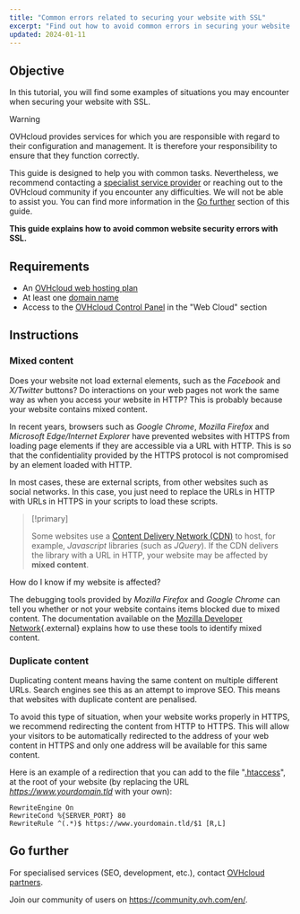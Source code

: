 ```yaml
---
title: "Common errors related to securing your website with SSL"
excerpt: "Find out how to avoid common errors in securing your website with SSL"
updated: 2024-01-11
---
```


## Objective

In this tutorial, you will find some examples of situations you may encounter when securing your website with SSL.

> [!warning]
>
> OVHcloud provides services for which you are responsible with regard to their configuration and management. It is therefore your responsibility to ensure that they function correctly.
>
> This guide is designed to help you with common tasks. Nevertheless, we recommend contacting a [specialist service provider](/links/partner) or reaching out to the OVHcloud community if you encounter any difficulties. We will not be able to assist you. You can find more information in the [Go further](#go-further) section of this guide.
>

**This guide explains how to avoid common website security errors with SSL.**

## Requirements

- An [OVHcloud web hosting plan](/links/web/hosting)
- At least one [domain name](https://www.ovhcloud.com/en-au/domains/)
- Access to the [OVHcloud Control Panel](/links/manager) in the "Web Cloud" section

## Instructions

### Mixed content

Does your website not load external elements, such as the *Facebook* and *X/Twitter* buttons? Do interactions on your web pages not work the same way as when you access your website in HTTP? This is probably because your website contains mixed content. 

In recent years, browsers such as *Google Chrome*, *Mozilla Firefox* and *Microsoft Edge/Internet Explorer* have prevented websites with HTTPS from loading page elements if they are accessible via a URL with HTTP. This is so that the confidentiality provided by the HTTPS protocol is not compromised by an element loaded with HTTP. 

In most cases, these are external scripts, from other websites such as social networks. In this case, you just need to replace the URLs in HTTP with URLs in HTTPS in your scripts to load these scripts.

> [!primary]
>
> Some websites use a [Content Delivery Network (CDN)](/pages/web_cloud/web_hosting/cdn_how_to_use_cdn) to host, for example, *Javascript* libraries (such as *JQuery*). 
> If the CDN delivers the library with a URL in HTTP, your website may be affected by **mixed content**. 
>

How do I know if my website is affected?

The debugging tools provided by *Mozilla Firefox* and *Google Chrome* can tell you whether or not your website contains items blocked due to mixed content. The documentation available on the [Mozilla Developer Network](https://developer.mozilla.org/en-us/docs/Web/Security/Mixed_content){.external} explains how to use these tools to identify mixed content.

### Duplicate content

Duplicating content means having the same content on multiple different URLs. Search engines see this as an attempt to improve SEO. This means that websites with duplicate content are penalised.

To avoid this type of situation, when your website works properly in HTTPS, we recommend redirecting the content from HTTP to HTTPS. This will allow your visitors to be automatically redirected to the address of your web content in HTTPS and only one address will be available for this same content. 

Here is an example of a redirection that you can add to the file "[.htaccess](/pages/web_cloud/web_hosting/htaccess_url_rewriting_using_mod_rewrite)", at the root of your website (by replacing the URL *https://www.yourdomain.tld* with your own):

```
RewriteEngine On
RewriteCond %{SERVER_PORT} 80
RewriteRule ^(.*)$ https://www.yourdomain.tld/$1 [R,L]
```

## Go further <a name="go-further"></a>
 
For specialised services (SEO, development, etc.), contact [OVHcloud partners](/links/partner).
 
Join our community of users on <https://community.ovh.com/en/>.
